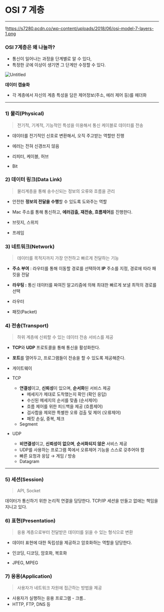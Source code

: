 # **OSI 7 계층**

---

!https://s7280.pcdn.co/wp-content/uploads/2018/06/osi-model-7-layers-1.png

### OSI **7계층은 왜 나눌까?**

- 통신이 일어나는 과정을 단계별로 알 수 있다,
- 특정한 곳에 이상이 생기면 그 단계만 수정할 수 있다.

![Untitled](https://prod-files-secure.s3.us-west-2.amazonaws.com/508e4892-0806-4de8-bdcd-6846439ea664/9b26940f-dc72-417c-a13c-099fb6ba8e1f/Untitled.png)

**데이터 캡슐화**

- 각 계층에서 자신의 계층 특성을 담은 제어정보(주소, 에러 제어 등)를 헤더화

---

### **1) 물리(Physical)**

> 전기적, 기계적, 기능적인 특성을 이용해서 통신 케이블로 데이터를 전송

- 데이터를 전기적인 신호로 변환해서, 오직 주고받는 역할만 진행

- 에러는 전혀 신경쓰지 않음

- 리피터, 케이블, 허브

- Bit

### **2) 데이터 링크(Data Link)**

> 물리계층을 통해 송수신되는 정보의 오류와 흐름을 관리

- 안전한 **정보의 전달을 수행**할 수 있도록 도와주는 역할

- Mac 주소를 통해 통신하고, **에러검출, 재전송, 흐름제어**를 진행한다.

- 브릿지, 스위치

- 프레임

### **3) 네트워크(Network)**

> 데이터를 목적지까지 가장 안전하고 빠르게 전달하는 기능

- **주소 부여** : 라우터를 통해 이동할 경로를 선택하여 **IP** 주소를 지정, 경로에 따라 패킷을 전달

- **라우팅 :** 통신 데이터를 짜여진 알고리즘에 의해 최대한 빠르게 보낼 최적의 경로를 선택

- 라우터

- 패킷(Packet)

### **4) 전송(Transport)**

> 하위 계층에 신뢰할 수 있는 데이터 전송 서비스를 제공

- **TCP**와 **UDP** 프로토콜을 통해 통신을 활성화한다.

- **포트**를 열어두고, 프로그램들이 전송을 할 수 있도록 제공해준다.

- 게이트웨이

- TCP
  
  - **연결성**이고, **신뢰성**이 있으며, **순서화**된 서비스 제공
    - 메세지가 제대로 도착했는지 확인 (확인 응답)
    - 수신된 메세지의 순서를 맞춤 (순서제어)
    - 흐름 제어를 위한 피드백을 제공 (흐름제어)
    - 검사합을 제외한 특별한 오류 검출 및 제어 (오류제어)
    - 패킷 손실, 중복, 체크
  - Segment

- UDP
  
  - **비연결성**이고, **신뢰성이 없으며**, **순서화되지 않은** 서비스 제공
  - UDP를 사용하는 프로그램 쪽에서 오류제어 기능을 스스로 갖추어야 함
  - 빠른 요청과 응답 → 게임 / 방송
  - Datagram

---

### **5) 세션(Session)**

> API, Socket

데이터가 통신하기 위한 논리적 연결을 담당한다. TCP/IP 세션을 만들고 없애는 책임을 지니고 있다.

### **6) 표현(Presentation)**

> 응용 계층으로부터 전달받은 데이터를 읽을 수 있는 형식으로 변환

- 데이터 표현에 대한 독립성을 제공하고 암호화하는 역할을 담당한다.

- 인코딩, 디코딩, 암호화, 복호화

- JPEG, MPEG

### **7) 응용(Application)**

> 사용자가 네트워크 자원에 접근하는 방법을 제공

- 사용자가 실행하는 응용 프로그램 - 크롬..
- HTTP, FTP, DNS 등
